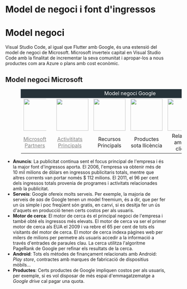 <!-- TITLE: Model de negoci i font d'ingressos -->
<!-- SUBTITLE: Model de negoci i font d'ingressos -->

# Model de negoci i font d'ingressos

<!-- TITLE: Negoci Ingressos -->
# Model negoci

Visual Studio Code, al igual que Flutter amb Google, és una estensió del model de negoci de Microsoft. Microsoft inverteix capital en Visual Studio Code amb la finalitat de incrementar la seva comunitat i apropar-los a nous productes com ara Azure o plans amb cost econòmic.

## Model negoci Microsoft

<table style="margin-left: 3em;">
	<thead>
		<tr><td style="border: 1px solid #37474f; background: #263238; text-align: center; color: white" colspan="6">Model negoci Google</td></tr>
	</thead>
	<tbody>
		<tr>
			<td  style="vertical-align:middle; max-width: 4em"><img src="https://d2oc0ihd6a5bt.cloudfront.net/wp-content/uploads/sites/1155/cache/2018/12/ms-partner/3851923819.jpg" width="100"></td>
			<td style="vertical-align:middle"><img style="margin-left: 1em" src="https://cdn1.iconfinder.com/data/icons/flat-and-simple-part-1/128/microsoft-512.png" width="100"></td>
			<td style="vertical-align:middle"><img src="https://cdn3.iconfinder.com/data/icons/logos-brands-3/24/logo_brand_brands_logos_microsoft_store_windows-512.png" width="100"></td>
			<td style="vertical-align:middle"><img src="https://www.cualit.com/wp-content/uploads/2011/12/android.png" width="100"></td>
			<td style="vertical-align:middle"><img src="https://reskytnew.s3.amazonaws.com/221/micgrup-telecomunicacions-sl-gmail-corporativo-239758-med.jpg" width="100"></td>
			<td style="vertical-align:middle"><img src="https://reskytnew.s3.amazonaws.com/221/micgrup-telecomunicacions-sl-gmail-corporativo-239758-med.jpg" width="100"></td>
		</tr>
		<tr>
			<td style="vertical-align:middle; text-align: center"><a style="color: gray" href="https://partner.microsoft.com/es-es/">Microsoft Partners</a></td>
			<td style="vertical-align:middle; text-align: center"><a style="color: gray" href="https://www.microsoft.com/en-us/research/search/?from=http%3A%2F%2Fresearch.microsoft.com%2Fapps%2Fcatalog%2Fdefault.aspx%3Ft%3Dprojects">Activititats Principals</a></td>
			<td style="vertical-align:middle; text-align: center">Recursos Principals</td>
			<td style="vertical-align:middle; text-align: center">Productes sota llicència</td>
			<td style="vertical-align:middle; text-align: center">Relacions amb els clients</td>
			<td style="vertical-align:middle; text-align: center">Canals de comunicació</td>
		</tr>
	</tbody>
</table>

- **Anuncis**: La publicitat continua sent el focus principal de l'empresa i és la major font d'ingressos aporta. El 2006, l'empresa va obtenir més de 10 mil milions de dòlars en ingressos publicitaris totals, mentre que altres corrents van portar només $ 112 milions. El 2011, el 96 per cent dels ingressos totals provenia de programes i activitats relacionades amb la publicitat.
- **Serveis**: Google ofereix molts serveis. Per exemple, la majoria de serveis de *sas* de Google tenen un model freemium, és a dir, que per fer un ús simple i poc freqüent són gratis, en canvi, si es desitja fer un ús d'aquets en producció tenen certs costos per als usuaris.
- **Motor de cerca**: El motor de cerca és el principal negoci de l'empresa i també obté els ingressos més elevats. El motor de cerca va ser el primer motor de cerca als EUA el 2009 i va rebre el 65 per cent de tots els visitants del motor de cerca. El motor de cerca indexa pàgines web per milers de milions per permetre als usuaris accedir a la informació a través d'entrades de paraules clau. La cerca utilitza l'algoritme PageRank de Google per refinar els resultats de la cerca.
- **Android**: Tots els mètodes de finançament relacionats amb Android: *Play store*, contractes amb marques de fabricació de dispositius mòbils...
- **Productes**: Certs productes de Google impliquen costos per als usuaris, per exemple, si es vol disposar de més espai d'emmagatzematge a *Google drive* cal pagar una quota.  
